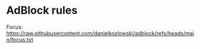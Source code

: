 # AdBlock rules

Focus:
https://raw.githubusercontent.com/danielkozlowski/adblock/refs/heads/main/focus.txt
